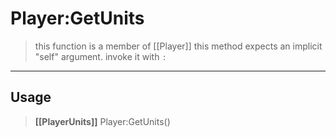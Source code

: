 # Player:GetUnits
> this function is a member of [[Player]]
> this method expects an implicit "self" argument. invoke it with `:`
-----
## Usage
> **[[PlayerUnits]]** Player:GetUnits()
